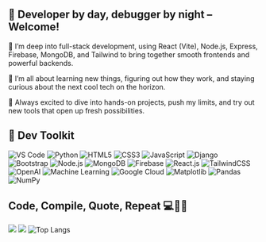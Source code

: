 ## 🌈 Developer by day, debugger by night – Welcome!
🔭 I’m deep into full-stack development, using React (Vite), Node.js, Express, Firebase, MongoDB, and Tailwind to bring together smooth frontends and powerful backends.<br> 

🌱 I’m all about learning new things, figuring out how they work, and staying curious about the next cool tech on the horizon.<br>

🚀 Always excited to dive into hands-on projects, push my limits, and try out new tools that open up fresh possibilities.<br>

## 🧰 Dev Toolkit
![VS Code](https://img.shields.io/badge/VS%20Code-0078d7?style=flat&logo=visual-studio-code&logoColor=white)
![Python](https://img.shields.io/badge/Python-3776AB?style=flat&logo=python&logoColor=white)
![HTML5](https://img.shields.io/badge/HTML5-E34F26?style=flat&logo=html5&logoColor=white)
![CSS3](https://img.shields.io/badge/CSS3-1572B6?style=flat&logo=css3&logoColor=white)
![JavaScript](https://img.shields.io/badge/JavaScript-F7DF1E?style=flat&logo=javascript&logoColor=black)
![Django](https://img.shields.io/badge/Django-092E20?style=flat&logo=django&logoColor=white)
![Bootstrap](https://img.shields.io/badge/Bootstrap-7952B3?style=flat&logo=bootstrap&logoColor=white)
![Node.js](https://img.shields.io/badge/Node.js-339933?style=flat&logo=node.js&logoColor=white)
![MongoDB](https://img.shields.io/badge/MongoDB-47A248?style=flat&logo=mongodb&logoColor=white)
![Firebase](https://img.shields.io/badge/Firebase-FFCA28?style=flat&logo=firebase&logoColor=black)
![React.js](https://img.shields.io/badge/React-61DAFB?style=flat&logo=react&logoColor=black)
![TailwindCSS](https://img.shields.io/badge/TailwindCSS-38B2AC?style=flat&logo=tailwind-css&logoColor=white)
![OpenAI](https://img.shields.io/badge/OpenAI-412991?style=flat&logo=openai&logoColor=white)
![Machine Learning](https://img.shields.io/badge/Machine%20Learning-000000?style=flat&logo=python&logoColor=white)
![Google Cloud](https://img.shields.io/badge/Google%20Cloud-4285F4?style=flat&logo=googlecloud&logoColor=white)
![Matplotlib](https://img.shields.io/badge/Matplotlib-ffffff?style=flat&logo=matplotlib&logoColor=black)
![Pandas](https://img.shields.io/badge/Pandas-150458?style=flat&logo=pandas&logoColor=white)
![NumPy](https://img.shields.io/badge/NumPy-013243?style=flat&logo=numpy&logoColor=white)

## Code, Compile, Quote, Repeat 💻🔁💬 
![](https://quotes-github-readme.vercel.app/api?type=horizontal&theme=merko)
![](https://github-contributor-stats.vercel.app/api?username=dhyan2815&limit=3&theme=dark&combine_all_yearly_contributions=true)
![Top Langs](https://github-readme-stats.vercel.app/api/top-langs/?username=dhyan2815&layout=compact&theme=dark)
